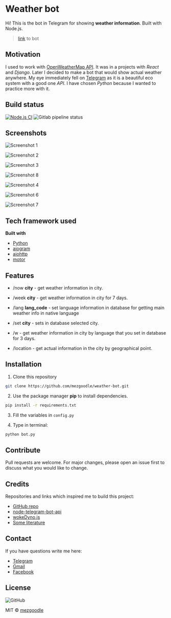 # Weather bot

Hi! This is the bot in Telegram for showing **weather information**. Built with Node.js.

>[link](https://t.me/weather_mezgoodle_bot) to bot

## Motivation

I used to work with [OpenWeatherMap API](https://openweathermap.org/). It was in a projects with *React* and *Django*. Later I decided to make a bot that would show actual weather anywhere. My eye immediately fell on [Telegram](https://telegram.org/) as it is a beautiful eco system with a good one *API*. I have chosen *Python* because I wanted to practice more with it.

## Build status

[![Node.js CI](https://github.com/mezgoodle/weather-bot/actions/workflows/node.js.yml/badge.svg)](https://github.com/mezgoodle/weather-bot/actions/workflows/node.js.yml)
![Gitlab pipeline status](https://img.shields.io/gitlab/pipeline-status/mezgoodle/weather-bot?branch=master)

## Screenshots

![Screenshot 1](https://raw.githubusercontent.com/mezgoodle/images/master/weather-bot1.png)

![Screenshot 2](https://raw.githubusercontent.com/mezgoodle/images/master/weather-bot2.png)

![Screenshot 3](https://raw.githubusercontent.com/mezgoodle/images/master/weather-bot3.png)

![Screenshot 8](https://raw.githubusercontent.com/mezgoodle/images/master/weather-bot8.png)

![Screenshot 4](https://raw.githubusercontent.com/mezgoodle/images/master/weather-bot4.png)

![Screenshot 6](https://raw.githubusercontent.com/mezgoodle/images/master/weather-bot6.png)

![Screenshot 7](https://raw.githubusercontent.com/mezgoodle/images/master/weather-bot7.png)

## Tech framework used

**Built with**
 - [Python](https://www.python.org/)
 - [aiogram](https://docs.aiogram.dev/en/latest/)
 - [aiohttp](https://docs.aiohttp.org/en/stable/)
 - [motor](https://motor.readthedocs.io/en/stable/)

## Features

- /now **city** - get weather information in city.

- /week **city** - get weather information in city for 7 days.

- /lang **lang_code** - set language information in database for getting main weather info in native language

- /set **city** - sets in database selected city.

- /w - get weather information in city by language that you set in database for 3 days.

- /location - get actual information in the city by geographical point.

## Installation

1. Clone this repository

```bash
git clone https://github.com/mezgoodle/weather-bot.git
```

2. Use the package manager **pip** to install dependencies.

```bash
pip install -r requirements.txt
```

3. Fill the variables in `config.py`

4. Type in terminal:

```bash
python bot.py
```

## Contribute

Pull requests are welcome. For major changes, please open an issue first to discuss what you would like to change.

## Credits

Repositories and links which inspired me to build this project:
- [GitHub repo](https://github.com/VGhostPro/weather_telegram_bot)
- [node-telegram-bot-api](https://github.com/yagop/node-telegram-bot-api)
- [wokeDyno.js](https://github.com/fermentationist/wokeDyno/blob/master/wokeDyno.js)
- [Some literature](https://github.com/hosein2398/node-telegram-bot-api-tutorial#Creating+new+bot+with+BotFather)

## Contact

If you have questions write me here: 
  *   [Telegram](https://t.me/sylvenis)
  *   [Gmail](mailto:mezgoodle@gmail.com)
  *   [Facebook](https://www.facebook.com/profile.php?id=100005721694357)

## License

![GitHub](https://img.shields.io/github/license/mezgoodle/weather-bot)

MIT © [mezgoodle](https://github.com/mezgoodle)

